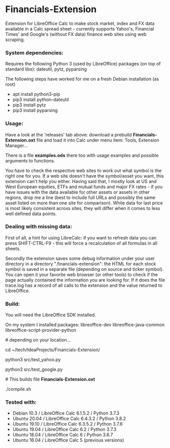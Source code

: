 # Financials-Extension

Extension for LibreOffice Calc to make stock market, index and FX data available in a Calc spread 
sheet - currently supports Yahoo's, Financial Times' and Google's (without FX data) finance web sites using web scraping.

### System dependencies:

Requires the following Python 3 (used by LibreOffice) packages (on top of standard libs): dateutil, pytz, pyparsing 

The following steps have worked for me on a fresh Debian installation (as root)
- apt install python3-pip
- pip3 install python-dateutil
- pip3 install pytz
- pip3 install pyparsing

### Usage:

Have a look at the 'releases' tab above: download a prebuild **Financials-Extension.oxt** file and load it into Calc 
under menu item: Tools, Extension Manager...

There is a file **examples.ods** there too with usage examples and possible arguments to functions.

You have to check the respective web sites to work out what symbol is the right one for you. If a web site doesn't have 
the symbol/asset you want, this extension can't help you either. Having said that, I mostly look at US and West European 
equities, ETFs and mutual funds and major FX rates - if you have issues with the data available for other assets or 
assets in other regions, drop me a line (best to include full URLs and possibly the same asset listed on more than one 
site for comparison). While data for last price is most likely consistent across sites, they will differ when it comes to 
less well defined data points.     

### Dealing with missing data:

First of all, a hint for using LibreCalc: if you want to refresh data you can press SHIFT-CTRL-F9 - this will force a 
recalculation of all formulas in all sheets. 

Secondly the extension saves some debug information under your user directory in a directory ".financials-extension": 
the HTML for each stock symbol is saved in a separate file (depending on source and ticker symbol). You can open it 
your favorite web browser (or other tools) to check if the page actually contained the information you are looking for. 
If it does the file trace.log has a record of all calls to the extension and the value returned to LibreOffice.  

### Build:

You will need the LibreOffice SDK installed. 

On my system I installed packages: libreoffice-dev libreoffice-java-common libreoffice-script-provider-python

\# depending on your location...

cd ~/tech/IdeaProjects/Financials-Extension/

python3 src/test_yahoo.py

python3 src/test_google.py

\# This builds file **Financials-Extension.oxt**

./compile.sh

### Tested with:
- Debian 10.3  / LibreOffice Calc 6.1.5.2 / Python 3.7.3
- Ubuntu 20.04 / LibreOffice Calc 6.4.3.2 / Python 3.8.2
- Ubuntu 19.10 / LibreOffice Calc 6.3.5.2 / Python 3.7.6
- Ubuntu 19.04 / LibreOffice Calc 6.2 / Python 3.7.3
- Ubuntu 18.04 / LibreOffice Calc 6 / Python 3.6.7
- Ubuntu 16.04 / LibreOffice Calc 5 (previous versions)
